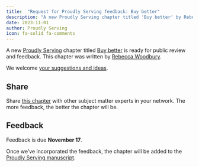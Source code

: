 ```yaml
---
title:  "Request for Proudly Serving feedback: Buy better"
description: "A new Proudly Serving chapter titled 'Buy better' by Rebecca Woodbury is ready for public review and feedback."
date: 2023-11-01
author: Proudly Serving
icon: fa-solid fa-comments
---
```


A new [Proudly Serving](/) chapter titled [Buy better](/contents/buy-better) is ready for public review and feedback. This chapter was written by [Rebecca Woodbury](/people/rebecca-woodbury).

We welcome [your suggestions and ideas](/contents/buy-better).

## Share

Share [this chapter](/contents/buy-better) with other subject matter experts in your network. The more feedback, the better the chapter will be.

## Feedback

Feedback is due **November 17**.

Once we’ve incorporated the feedback, the chapter will be added to the [Proudly Serving manuscript](/manuscript/).

